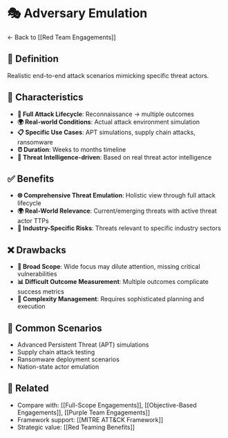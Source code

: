 # 🎭 Adversary Emulation

← Back to [[Red Team Engagements]]

## 📖 Definition
Realistic end-to-end attack scenarios mimicking specific threat actors.

## 🔧 Characteristics
- **🔄 Full Attack Lifecycle**: Reconnaissance → multiple outcomes
- **🌍 Real-world Conditions**: Actual attack environment simulation
- **📋 Specific Use Cases**: APT simulations, supply chain attacks, ransomware
- **⏰ Duration**: Weeks to months timeline
- **🧠 Threat Intelligence-driven**: Based on real threat actor intelligence

## ✅ Benefits
- **🌐 Comprehensive Threat Emulation**: Holistic view through full attack lifecycle
- **🌍 Real-World Relevance**: Current/emerging threats with active threat actor TTPs
- **🏢 Industry-Specific Risks**: Threats relevant to specific industry sectors

## ❌ Drawbacks
- **🌊 Broad Scope**: Wide focus may dilute attention, missing critical vulnerabilities
- **📊 Difficult Outcome Measurement**: Multiple outcomes complicate success metrics
- **🔧 Complexity Management**: Requires sophisticated planning and execution

## 🎯 Common Scenarios
- Advanced Persistent Threat (APT) simulations
- Supply chain attack testing
- Ransomware deployment scenarios
- Nation-state actor emulation

## 🔗 Related
- Compare with: [[Full-Scope Engagements]], [[Objective-Based Engagements]], [[Purple Team Engagements]]
- Framework support: [[MITRE ATT&CK Framework]]
- Strategic value: [[Red Teaming Benefits]]
